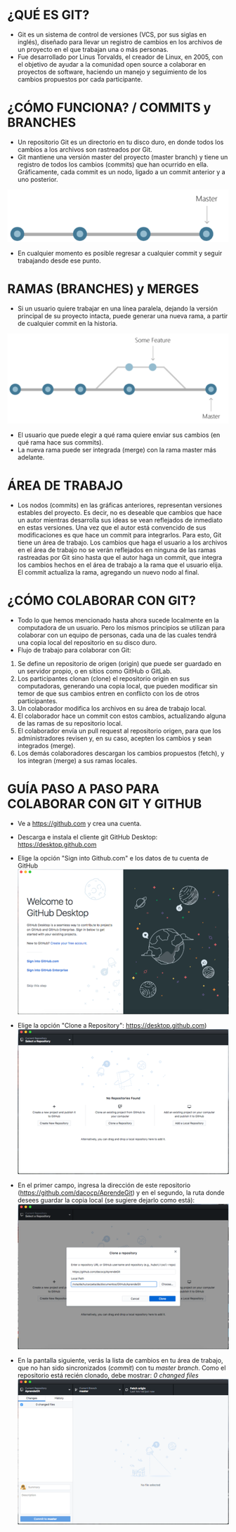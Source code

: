 # ¿QUÉ ES GIT?
- Git es un sistema de control de versiones (VCS, por sus siglas en inglés), diseñado para llevar un registro de cambios en los archivos de un proyecto en el que trabajan una o más personas.
- Fue desarrollado por Linus Torvalds, el creador de Linux, en 2005, con el objetivo de ayudar a la comunidad open source a colaborar en proyectos de software, haciendo un manejo y seguimiento de los cambios propuestos por cada participante.

# ¿CÓMO FUNCIONA? / COMMITS y BRANCHES
- Un repositorio Git es un directorio en tu disco duro, en donde todos los cambios a los archivos son rastreados por Git.
- Git mantiene una versión master del proyecto (master branch) y tiene un registro de todos los cambios (commits) que han ocurrido en ella. Gráficamente, cada commit es un nodo, ligado a un commit anterior y a uno posterior.

![](imagenes/master_branch.png)

- En cualquier momento es posible regresar a cualquier commit y seguir trabajando desde ese punto.

# RAMAS (BRANCHES) y MERGES
- Si un usuario quiere trabajar en una línea paralela, dejando la versión principal de su proyecto intacta, puede generar una nueva rama, a partir de cualquier commit en la historia.

![](imagenes/branches.png)

- El usuario que puede elegir a qué rama quiere enviar sus cambios (en qué rama hace sus commits).
- La nueva rama puede ser integrada (merge) con la rama master más adelante.

# ÁREA DE TRABAJO
- Los nodos (commits) en las gráficas anteriores, representan versiones estables del proyecto. Es decir, no es deseable que cambios que hace un autor mientras desarrolla sus ideas se vean reflejados de inmediato en estas versiones. Una vez que el autor está convencido de sus modificaciones es que hace un commit para integrarlos.
Para esto, Git tiene un área de trabajo. Los cambios que haga el usuario a los archivos en el área de trabajo no se verán reflejados en ninguna de las ramas rastreadas por Git sino hasta que el autor haga un commit, que integra los cambios hechos en el área de trabajo a la rama que el usuario elija. El commit actualiza la rama, agregando un nuevo nodo al final.

# ¿CÓMO COLABORAR CON GIT?
- Todo lo que hemos mencionado hasta ahora sucede localmente en la computadora de un usuario. Pero los mismos principios se utilizan para colaborar con un equipo de personas, cada una de las cuales tendrá una copia local del repositorio en su disco duro.
- Flujo de trabajo para colaborar con Git:
 1. Se define un repositorio de origen (origin) que puede ser guardado en un servidor propio, o en sitios como GitHub o GitLab.
 2. Los participantes clonan (clone) el repositorio origin en sus computadoras, generando una copia local, que pueden modificar sin temor de que sus cambios entren en conflicto con los de otros participantes.
 3. Un colaborador modifica los archivos en su área de trabajo local.
 4. El colaborador hace un commit con estos cambios, actualizando alguna de las ramas de su repositorio local.
 5. El colaborador envía un pull request al repositorio origen, para que los administradores revisen y, en su caso, acepten los cambios y sean integrados (merge).
 6. Los demás colaboradores descargan los cambios propuestos (fetch), y los integran (merge) a sus ramas locales.

# GUÍA PASO A PASO PARA COLABORAR CON GIT Y GITHUB

- Ve a https://github.com y crea una cuenta.

- Descarga e instala el cliente git GitHub Desktop:
   https://desktop.github.com

- Elige la opción "Sign into Github.com" e los datos de tu cuenta de GitHub
![](imagenes/GitHub_desktop_login.png)

- Elige la opción "Clone a Repository":
https://desktop.github.com)
![](imagenes/GitHub_desktop_clone_1.png)

- En el primer campo, ingresa la dirección de este repositorio (https://github.com/dacocp/AprendeGit) y en el segundo, la ruta donde desees guardar la copia local (se sugiere dejarlo como está):
![](imagenes/GitHub_desktop_clone_2.png)

- En la pantalla siguiente, verás la lista de cambios en tu área de trabajo, que no han sido sincronizados (_commit_) con tu _master branch_. Como el repositorio está recién clonado, debe mostrar: _0 changed files_
![](imagenes/GitHub_desktop_pantalla_inicio.png)
